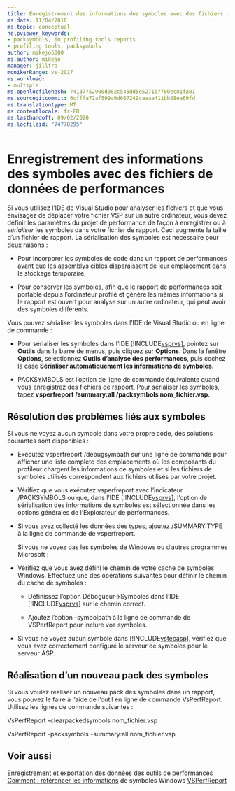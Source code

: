 ```yaml
---
title: Enregistrement des informations des symboles avec des fichiers de données de performances | Microsoft Docs
ms.date: 11/04/2016
ms.topic: conceptual
helpviewer_keywords:
- packsymbols, in profiling tools reports
- profiling tools, packsymbols
author: mikejo5000
ms.author: mikejo
manager: jillfra
monikerRange: vs-2017
ms.workload:
- multiple
ms.openlocfilehash: 74137752900d082c545dd5e5271b7700ec81fa01
ms.sourcegitcommit: 6cfffa72af599a9d667249caaaa411bb28ea69fd
ms.translationtype: MT
ms.contentlocale: fr-FR
ms.lasthandoff: 09/02/2020
ms.locfileid: "74778295"
---
```

# <a name="saving-symbol-information-with-performance-data-files"></a>Enregistrement des informations des symboles avec des fichiers de données de performances

Si vous utilisez l’IDE de Visual Studio pour analyser les fichiers et que vous envisagez de déplacer votre fichier VSP sur un autre ordinateur, vous devez définir les paramètres du projet de performance de façon à enregistrer ou à *sérialiser* les symboles dans votre fichier de rapport. Ceci augmente la taille d’un fichier de rapport. La sérialisation des symboles est nécessaire pour deux raisons :

- Pour incorporer les symboles de code dans un rapport de performances avant que les assemblys cibles disparaissent de leur emplacement dans le stockage temporaire.

- Pour conserver les symboles, afin que le rapport de performances soit portable depuis l’ordinateur profilé et génère les mêmes informations si le rapport est ouvert pour analyse sur un autre ordinateur, qui peut avoir des symboles différents.

Vous pouvez sérialiser les symboles dans l’IDE de Visual Studio ou en ligne de commande :

- Pour sérialiser les symboles dans l’IDE [!INCLUDE[vsprvs](../code-quality/includes/vsprvs_md.md)], pointez sur **Outils** dans la barre de menus, puis cliquez sur **Options**. Dans la fenêtre **Options**, sélectionnez **Outils d’analyse des performances**, puis cochez la case **Sérialiser automatiquement les informations de symboles**.

- PACKSYMBOLS est l’option de ligne de commande équivalente quand vous enregistrez des fichiers de rapport. Pour sérialiser les symboles, tapez **vsperfreport /summary:all /packsymbols nom_fichier.vsp**.

## <a name="troubleshooting-symbol-problems"></a>Résolution des problèmes liés aux symboles

Si vous ne voyez aucun symbole dans votre propre code, des solutions courantes sont disponibles :

- Exécutez vsperfreport /debugsympath sur une ligne de commande pour afficher une liste complète des emplacements où les composants du profileur chargent les informations de symboles et si les fichiers de symboles utilisés correspondent aux fichiers utilisés par votre projet.

- Vérifiez que vous exécutez vsperfreport avec l’indicateur /PACKSYMBOLS ou que, dans l’IDE [!INCLUDE[vsprvs](../code-quality/includes/vsprvs_md.md)], l’option de sérialisation des informations de symboles est sélectionnée dans les options générales de l’Explorateur de performances.

- Si vous avez collecté les données des types, ajoutez /SUMMARY:TYPE à la ligne de commande de vsperfreport.

  Si vous ne voyez pas les symboles de Windows ou d’autres programmes Microsoft :

- Vérifiez que vous avez défini le chemin de votre cache de symboles Windows. Effectuez une des opérations suivantes pour définir le chemin du cache de symboles :

  - Définissez l’option Débogueur->Symboles dans l’IDE [!INCLUDE[vsprvs](../code-quality/includes/vsprvs_md.md)] sur le chemin correct.

  - Ajoutez l’option -symbolpath à la ligne de commande de VSPerfReport pour inclure vos symboles.

- Si vous ne voyez aucun symbole dans [!INCLUDE[vstecasp](../code-quality/includes/vstecasp_md.md)], vérifiez que vous avez correctement configuré le serveur de symboles pour le serveur ASP.

## <a name="repacking-symbols"></a>Réalisation d’un nouveau pack des symboles

Si vous voulez réaliser un nouveau pack des symboles dans un rapport, vous pouvez le faire à l’aide de l’outil en ligne de commande VsPerfReport. Utilisez les lignes de commande suivantes :

VsPerfReport -clearpackedsymbols nom_fichier.vsp

VsPerfReport -packsymbols -summary:all nom_fichier.vsp

## <a name="see-also"></a>Voir aussi

[Enregistrement et exportation des données](../profiling/saving-and-exporting-performance-tools-data.md) 
 des outils de performances [Comment : référencer les informations](../profiling/how-to-reference-windows-symbol-information.md) 
 de symboles Windows [VSPerfReport](../profiling/vsperfreport.md)
